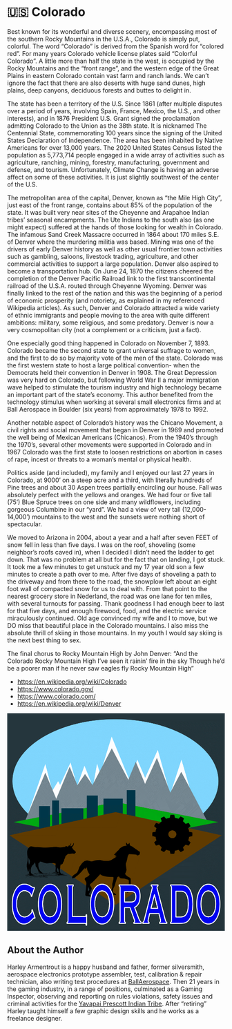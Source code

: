 # 🇺🇸 Colorado

Best known for its wonderful and diverse scenery, encompassing most of the
southern Rocky Mountains in the U.S.A., Colorado is simply put, colorful. The
word “Colorado” is derived from the Spanish word for “colored red”. For many
years Colorado vehicle license plates said “Colorful Colorado”. A little more
than half the state in the west, is occupied by the Rocky Mountains and the
“front range”, and the western edge of the Great Plains in eastern Colorado
contain vast farm and ranch lands. We can’t ignore the fact that there are also
deserts with huge sand dunes, high plains, deep canyons, deciduous forests and
buttes to delight in.

The state has been a territory of the U.S. Since 1861 (after multiple disputes
over a period of years, involving Spain, France, Mexico, the U.S., and other
interests), and in 1876 President U.S. Grant signed the proclamation admitting
Colorado to the Union as the 38th state. It is nicknamed The Centennial State,
commemorating 100 years since the signing of the United States Declaration of
Independence. The area has been inhabited by Native Americans for over 13,000
years. The 2020 United States Census listed the population as 5,773,714 people
engaged in a wide array of activities such as agriculture, ranching, mining,
forestry, manufacturing, government and defense, and tourism. Unfortunately,
Climate Change is having an adverse affect on some of these activities. It is
just slightly southwest of the center of the U.S.

The metropolitan area of the capital, Denver, known as “the Mile High City”,
just east of the front range, contains about 85% of the population of the state.
It was built very near sites of the Cheyenne and Arapahoe Indian tribes’
seasonal encampments. The Ute Indians to the south also (as one might expect)
suffered at the hands of those looking for wealth in Colorado. The infamous Sand
Creek Massacre occurred in 1864 about 170 miles S.E. of Denver where the
murdering militia was based. Mining was one of the drivers of early Denver
history as well as other usual frontier town activities such as gambling,
saloons, livestock trading, agriculture, and other commercial activities to
support a large population. Denver also aspired to become a transportation hub.
On June 24, 1870 the citizens cheered the completion of the Denver Pacific
Railroad link to the first transcontinental railroad of the U.S.A. routed
through Cheyenne Wyoming. Denver was finally linked to the rest of the nation
and this was the beginning of a period of economic prosperity (and notoriety, as
explained in my referenced Wikipedia articles). As such, Denver and Colorado
attracted a wide variety of ethnic immigrants and people moving to the area with
quite different ambitions: military, some religious, and some predatory. Denver
is now a very cosmopolitan city (not a complement or a criticism, just a fact).

One especially good thing happened in Colorado on November 7, 1893. Colorado
became the second state to grant universal suffrage to women, and the first to
do so by majority vote of the men of the state. Colorado was the first western
state to host a large political convention- when the Democrats held their
convention in Denver in 1908. The Great Depression was very hard on Colorado,
but following World War II a major immigration wave helped to stimulate the
tourism industry and high technology became an important part of the state’s
economy. This author benefited from the technology stimulus when working at
several small electronics firms and at Ball Aerospace in Boulder (six years)
from approximately 1978 to 1992.

Another notable aspect of Colorado’s history was the Chicano Movement, a civil
rights and social movement that began in Denver in 1969 and promoted the well
being of Mexican Americans (Chicanos). From the 1940’s through the 1970’s,
several other movements were supported in Colorado and in 1967 Colorado was the
first state to loosen restrictions on abortion in cases of rape, incest or
threats to a woman’s mental or physical health.

Politics aside (and included), my family and I enjoyed our last 27 years in
Colorado, at 9000’ on a steep acre and a third, with literally hundreds of Pine
trees and about 30 Aspen trees partially encircling our house. Fall was
absolutely perfect with the yellows and oranges. We had four or five tall (75’)
Blue Spruce trees on one side and many wildflowers, including gorgeous Columbine
in our “yard”. We had a view of very tall (12,000-14,000’) mountains to the west
and the sunsets were nothing short of spectacular.

We moved to Arizona in 2004, about a year and a half after seven FEET of snow
fell in less than five days. I was on the roof, shoveling (some neighbor’s roofs
caved in), when I decided I didn’t need the ladder to get down. That was no
problem at all but for the fact that on landing, I got stuck. It took me a few
minutes to get unstuck and my 17 year old son a few minutes to create a path
over to me. After five days of shoveling a path to the driveway and from there
to the road, the snowplow left about an eight foot wall of compacted snow for us
to deal with. From that point to the nearest grocery store in Nederland, the
road was one lane for ten miles, with several turnouts for passing. Thank
goodness I had enough beer to last for that five days, and enough firewood,
food, and the electric service miraculously continued. Old age convinced my wife
and I to move, but we DO miss that beautiful place in the Colorado mountains. I
also miss the absolute thrill of skiing in those mountains. In my youth I would
say skiing is the next best thing to sex.

The final chorus to Rocky Mountain High by John Denver: “And the Colorado Rocky
Mountain High I’ve seen it rainin’ fire in the sky Though he’d be a poorer man
if he never saw eagles fly Rocky Mountain High”

- <https://en.wikipedia.org/wiki/Colorado>
- <https://www.colorado.gov/>
- <https://www.colorado.com/>
- <https://en.wikipedia.org/wiki/Denver>

![Colorado Logo](_static/images/colorado/colorado.png)

## About the Author

Harley Armentrout is a happy husband and father, former silversmith, aerospace
electronics prototype assembler, test, calibration & repair technician, also
writing test procedures at [BallAerospace](https://www.ball.com/aerospace). Then
21 years in the gaming industry, in a range of positions, culminated as a Gaming
Inspector, observing and reporting on rules violations, safety issues and
criminal activities for the
[Yavapai Prescott Indian Tribe](https://buckyscasino.com/). After “retiring”
Harley taught himself a few graphic design skills and he works as a freelance
designer.
